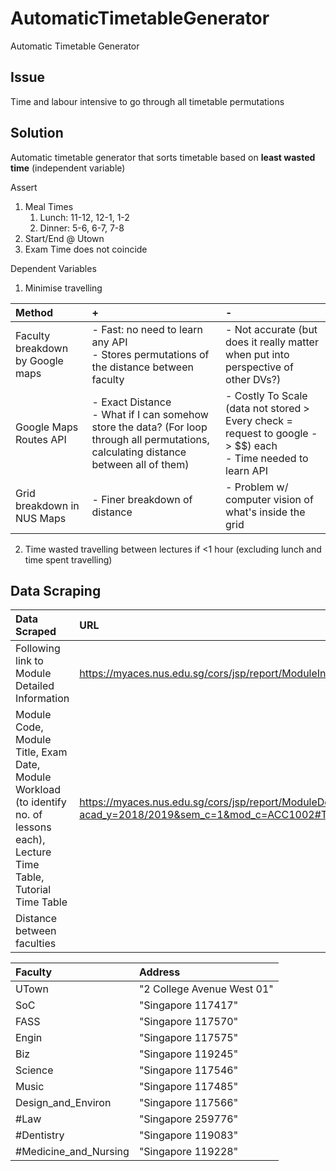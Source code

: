 # AutomaticTimetableGenerator
Automatic Timetable Generator

## Issue
Time and labour intensive to go through all timetable permutations

## Solution
Automatic timetable generator that sorts timetable based on **least wasted time** (independent variable)

Assert

1. Meal Times
    1. Lunch: 11-12, 12-1, 1-2
    2. Dinner: 5-6, 6-7, 7-8
2. Start/End @ Utown
3. Exam Time does not coincide

Dependent Variables
1. Minimise travelling

Method| +| -
:---|:---|:---
Faculty breakdown by Google maps| - Fast: no need to learn any API <br /> - Stores permutations of the distance between faculty| - Not accurate (but does it really matter when put into perspective of other DVs?)
Google Maps Routes API| - Exact Distance <br /> - What if I can somehow store the data? (For loop through all permutations, calculating distance between all of them)| - Costly To Scale (data not stored > Every check = request to google -> $$) each <br /> - Time needed to learn API 
Grid breakdown in NUS Maps| - Finer breakdown of distance | - Problem w/ computer vision of what's inside the grid

2. Time wasted travelling between lectures if <1 hour (excluding lunch and time spent travelling)

## Data Scraping
Data Scraped| URL
:---|:---
Following link to Module Detailed Information| https://myaces.nus.edu.sg/cors/jsp/report/ModuleInfoListing.jsp|
Module Code, Module Title, Exam Date, Module Workload (to identify no. of lessons each), Lecture Time Table, Tutorial Time Table| https://myaces.nus.edu.sg/cors/jsp/report/ModuleDetailedInfo.jsp?acad_y=2018/2019&sem_c=1&mod_c=ACC1002#TutorialTimeTable
Distance between faculties| 

Faculty|Address
:---|:---
UTown|"2 College Avenue West 01"
SoC|"Singapore 117417"
FASS|"Singapore 117570"
Engin|"Singapore 117575"
Biz|"Singapore 119245"
Science|"Singapore 117546"
Music|"Singapore 117485" 
Design_and_Environ|"Singapore 117566"
#Law|"Singapore 259776" 
#Dentistry|"Singapore 119083"
#Medicine_and_Nursing|"Singapore 119228"


